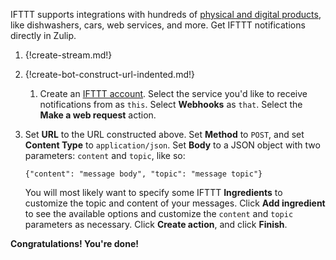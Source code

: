 IFTTT supports integrations with hundreds of
[physical and digital products](https://ifttt.com/services), like
dishwashers, cars, web services, and more. Get IFTTT notifications directly
in Zulip.

1. {!create-stream.md!}

1. {!create-bot-construct-url-indented.md!}

    1. Create an [IFTTT account](https://ifttt.com/join). Select the service you'd like
   to receive notifications from as `this`. Select **Webhooks** as
   `that`. Select the **Make a web request** action.

1. Set **URL** to the URL constructed above. Set **Method** to `POST`,
   and set **Content Type** to `application/json`. Set **Body** to a
   JSON object with two parameters: `content` and `topic`, like so:

    `{"content": "message body", "topic": "message topic"}`

    You will most likely want to specify some IFTTT **Ingredients** to
    customize the topic and content of your messages. Click **Add ingredient**
    to see the available options and customize the `content` and `topic`
    parameters as necessary. Click **Create action**, and click **Finish**.

**Congratulations! You're done!**

